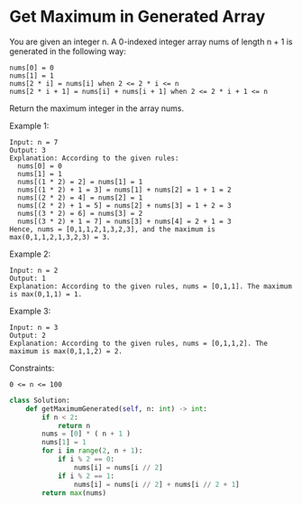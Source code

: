 # Get Maximum in Generated Array

You are given an integer n. A 0-indexed integer array nums of length n + 1 is generated in the following way:

```text
nums[0] = 0
nums[1] = 1
nums[2 * i] = nums[i] when 2 <= 2 * i <= n
nums[2 * i + 1] = nums[i] + nums[i + 1] when 2 <= 2 * i + 1 <= n
```

Return the maximum integer in the array nums​​​.

Example 1:

```text
Input: n = 7
Output: 3
Explanation: According to the given rules:
  nums[0] = 0
  nums[1] = 1
  nums[(1 * 2) = 2] = nums[1] = 1
  nums[(1 * 2) + 1 = 3] = nums[1] + nums[2] = 1 + 1 = 2
  nums[(2 * 2) = 4] = nums[2] = 1
  nums[(2 * 2) + 1 = 5] = nums[2] + nums[3] = 1 + 2 = 3
  nums[(3 * 2) = 6] = nums[3] = 2
  nums[(3 * 2) + 1 = 7] = nums[3] + nums[4] = 2 + 1 = 3
Hence, nums = [0,1,1,2,1,3,2,3], and the maximum is max(0,1,1,2,1,3,2,3) = 3.
```

Example 2:

```text
Input: n = 2
Output: 1
Explanation: According to the given rules, nums = [0,1,1]. The maximum is max(0,1,1) = 1.
```

Example 3:

```text
Input: n = 3
Output: 2
Explanation: According to the given rules, nums = [0,1,1,2]. The maximum is max(0,1,1,2) = 2.
```

Constraints:

`0 <= n <= 100`

```python
class Solution:
    def getMaximumGenerated(self, n: int) -> int:
        if n < 2:
            return n
        nums = [0] * ( n + 1 )
        nums[1] = 1
        for i in range(2, n + 1):
            if i % 2 == 0:
                nums[i] = nums[i // 2]
            if i % 2 == 1:
                nums[i] = nums[i // 2] + nums[i // 2 + 1]
        return max(nums)
        
```
